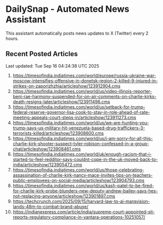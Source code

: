 # DailySnap - Automated News Assistant

This assistant automatically posts news updates to X (Twitter) every 2 hours.

## Recent Posted Articles

Last updated: Tue Sep 16 04:24:38 UTC 2025

1. https://timesofindia.indiatimes.com/world/europe/russia-ukraine-war-moscow-intensifies-offensive-in-donetsk-region-2-killed-9-injured-in-strikes-on-zaporizhzhia/articleshow/123912904.cms
2. https://timesofindia.indiatimes.com/world/us/video-illinois-reporter-beni-rae-harmony-suspended-for-on-air-comments-on-charlie-kirks-death-resigns-later/articleshow/123911496.cms
3. https://timesofindia.indiatimes.com/world/us/setback-for-trump-federal-reserve-governor-lisa-cook-to-stay-in-role-ahead-of-rate-meeting-appeals-court-steps-in/articleshow/123911273.cms
4. https://timesofindia.indiatimes.com/world/us/we-are-hunting-you-trump-says-us-military-hit-venezuela-based-drug-traffickers-3-terrorists-killed/articleshow/123908600.cms
5. https://timesofindia.indiatimes.com/world/us/i-am-sorry-for-all-this-charlie-kirk-shooter-suspect-tyler-robison-confessed-in-a-group-chat/articleshow/123908461.cms
6. https://timesofindia.indiatimes.com/world/uk/enough-racism-that-i-started-to-feel-redditor-says-couldnt-cope-in-the-uk-moved-back-to-india/articleshow/123905472.cms
7. https://timesofindia.indiatimes.com/world/us/those-celebrating-assassination-of-charlie-kirk-nancy-mace-invites-tips-on-teachers-public-employees-on-social-media/articleshow/123904793.cms
8. https://timesofindia.indiatimes.com/world/us/kash-patel-to-be-fired-for-charlie-kirk-probe-blunders-new-deputy-andrew-bailey-says-hes-not-replacing-anyone/articleshow/123901897.cms
9. https://techcrunch.com/2025/09/15/harvard-law-to-ai-marqvision-lands-48m-to-combat-brand-abuse/
10. https://indianexpress.com/article/india/supreme-court-appointed-sit-reports-regulatory-compliance-in-vantara-operations-10251057/
